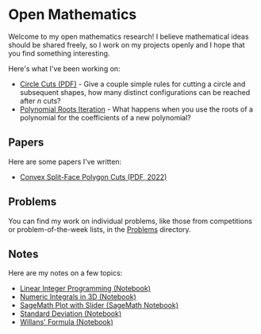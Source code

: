 # Open Mathematics

Welcome to my open mathematics research! I believe mathematical ideas should be shared freely, so I work on my projects openly and I hope that you find something interesting.

Here's what I've been working on:

* [Circle Cuts (PDF)](./papers/circle_cuts/cuts.pdf) - Give a couple simple rules for cutting a circle and subsequent shapes, how many distinct configurations can be reached after $n$ cuts?
* [Polynomial Roots Iteration](./research/polynomial_roots/README.md) - What happens when you use the roots of a polynomial for the coefficients of a new polynomial?

## Papers

Here are some papers I've written:

* [Convex Split-Face Polygon Cuts (PDF, 2022)](./papers/convex_split_face_polygon_cuts/csfpc.pdf)

## Problems

You can find my work on individual problems, like those from competitions or problem-of-the-week lists, in the [Problems](./problems/README.md) directory.

## Notes

Here are my notes on a few topics:

* [Linear Integer Programming (Notebook)](./notes/linear_integer_programming.ipynb)
* [Numeric Integrals in 3D (Notebook)](./notes/numeric_integrals_3d.ipynb)
* [SageMath Plot with Slider (SageMath Notebook)](./notes/sagemath_plot_with_slider.ipynb)
* [Standard Deviation (Notebook)](./notes/standard_deviation.ipynb)
* [Willans' Formula (Notebook)](./notes/willans_formula.ipynb)
